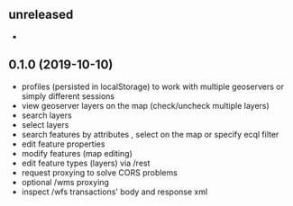 
## unreleased

- 

## 0.1.0 (2019-10-10)

- profiles (persisted in localStorage) to work with multiple geoservers or simply different sessions
- view geoserver layers on the map (check/uncheck multiple layers)
- search layers
- select layers
- search features by attributes , select on the map or specify ecql filter
- edit feature properties
- modify features (map editing)
- edit feature types (layers) via /rest
- request proxying to solve CORS problems
- optional /wms proxying
- inspect /wfs transactions' body and response xml